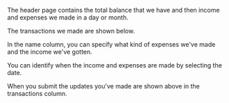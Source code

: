The header page contains the total balance that we have and then income and expenses we made in a day or month.

The transactions we made are shown below.

In the name column, you can specify what kind of expenses we've made and the income we've gotten.

You can identify when the income and expenses are made by selecting the date.

When you submit the updates you've made are shown above in the transactions column.
